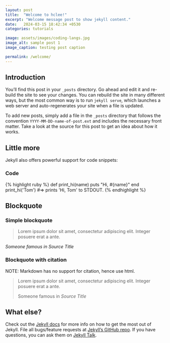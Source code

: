 ```yaml
---
layout: post
title:  "Welcome to hclee!"
excerpt: "Welcome message post to show jekyll content."
date:   2024-03-15 18:42:34 +0530
categories: tutorials

image: assets/images/coding-langs.jpg
image_alt: sample post 1
image_caption: testing post caption

permalink: /welcome/
---
```


## Introduction

You’ll find this post in your `_posts` directory. Go ahead and edit it and re-build the site to see your changes. You can rebuild the site in many different ways, but the most common way is to run `jekyll serve`, which launches a web server and auto-regenerates your site when a file is updated.

To add new posts, simply add a file in the `_posts` directory that follows the convention `YYYY-MM-DD-name-of-post.ext` and includes the necessary front matter. Take a look at the source for this post to get an idea about how it works.

## Little more

Jekyll also offers powerful support for code snippets:

### Code

{% highlight ruby %}
def print_hi(name)
  puts "Hi, #{name}"
end
print_hi('Tom')
#=> prints 'Hi, Tom' to STDOUT.
{% endhighlight %}

## Blockquote

### Simple blockquote

>Lorem ipsum dolor sit amet, consectetur adipiscing elit. Integer posuere erat
> a ante.

*Someone famous in Source Title*

### Blockquote with citation

NOTE: Markdown has no support for citation, hence use html.

<blockquote class="blockquote">
  <p>Lorem ipsum dolor sit amet, consectetur adipiscing elit. Integer posuere erat a ante.</p>
  <footer>Someone famous in <cite title="Source Title">Source Title</cite></footer>
</blockquote>

## What else?

Check out the [Jekyll docs][jekyll-docs] for more info on how to get the most out of Jekyll. File all bugs/feature requests at [Jekyll’s GitHub repo][jekyll-gh]. If you have questions, you can ask them on [Jekyll Talk][jekyll-talk].

[jekyll-docs]: https://jekyllrb.com/docs/home
[jekyll-gh]:   https://github.com/jekyll/jekyll
[jekyll-talk]: https://talk.jekyllrb.com/
